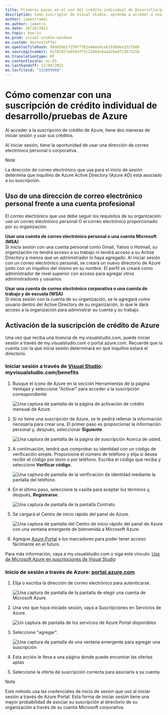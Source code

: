 ```yaml
---
title: Primeros pasos en el uso del crédito individual de Desarrollo/pruebas de Azure
description: Como suscriptor de Visual Studio, aprenda a acceder a una suscripción de crédito de Azure.
author: jamestramel
ms.author: jametra
ms.date: 10/20/2021
ms.topic: how-to
ms.prod: visual-studio-windows
ms.custom: devtestoffer
ms.openlocfilehash: 99dd3bb1f259fff02a46ee9ceb1930dee1327b06
ms.sourcegitcommit: 61f87d27e05547f3c22044c6aa42be8f23673256
ms.translationtype: HT
ms.contentlocale: es-ES
ms.lasthandoff: 11/09/2021
ms.locfileid: "132059968"
---
```

# <a name="how-to-get-started-with-your-individual-azure-credit-subscription"></a>Cómo comenzar con una suscripción de crédito individual de desarrollo/pruebas de Azure  

Al acceder a la suscripción de crédito de Azure, tiene dos maneras de iniciar sesión y usar sus créditos.  

Al iniciar sesión, tiene la oportunidad de usar una dirección de correo electrónico personal o corporativa.  

> [!NOTE]
> La dirección de correo electrónico que usa para el inicio de sesión determina que inquilino de Azure Active Directory (Azure AD) está asociado a su suscripción.  

## <a name="using-a-personal-email-address-versus-a-work-account"></a>Uso de una dirección de correo electrónico personal frente a una cuenta profesional  

El correo electrónico que use debe seguir los requisitos de su organización: use un correo electrónico personal O el correo electrónico proporcionado por su organización.

**Usar una cuenta de correo electrónico personal o una cuenta Microsoft (MSA)**  
Si inicia sesión con una cuenta personal como Gmail, Yahoo o Hotmail, su organización no tendrá acceso a su trabajo ni tendrá acceso a su Active Directory a menos que un administrador lo haya agregado. Al iniciar sesión con un correo electrónico personal, se creará un nuevo directorio de Azure junto con un inquilino del mismo en su nombre. El perfil se creará como administrador de nivel superior con acceso para agregar otros administradores y usuarios.  

**Usar una cuenta de correo electrónico corporativa o una cuenta de trabajo y de escuela (WSA)**  
Si inicia sesión con la cuenta de su organización, se le agregará como usuario dentro del Active Directory de su organización, lo que le dará acceso a la organización para administrar su cuenta y su trabajo.  

## <a name="how-to-activate-your-azure-credit-subscription"></a>Activación de la suscripción de crédito de Azure  

Una vez que reciba una licencia de my.visualstudio.com, puede iniciar sesión a través de my.visualstudio.com o portal.azure.com.
Recuerde que la cuenta con la que inicia sesión determinará en qué inquilino estará el directorio.  

### <a name="sign-in-through-visual-studio---myvisualstudiocombenefits"></a>Iniciar sesión a través de [Visual Studio](https://my.visualstudio.com/benefits): myvisualstudio.com/benefits

1. Busque el icono de Azure en la sección Herramientas de la página Ventajas y seleccione "Activar" para acceder a la suscripción correspondiente  

   ![Una captura de pantalla de la página de activación de crédito mensual de Azure.](media/quickstart-individual-credit/activate.png "Haga clic en Activar para acceder a la suscripción.")  
2. Si no tiene una suscripción de Azure, se le pedirá rellenar la información necesaria para crear una. El primer paso es proporcionar la información personal y, después, seleccionar **Siguiente**.  

   ![Una captura de pantalla de la página de suscripción Acerca de usted.](media/quickstart-individual-credit/azure-about-you.png "Escriba la información y haga clic en &quot;Siguiente&quot;.")  
3. A continuación, tendrá que comprobar su identidad con un código de verificación simple. Proporcione el número de teléfono y elija si desea recibir el código por texto o por teléfono. Escriba el código que reciba y seleccione **Verificar código**.  

   ![Una captura de pantalla de la verificación de identidad mediante la pantalla del teléfono.](media/quickstart-individual-credit/azure-identity.png)  
4. En el último paso, seleccione la casilla para aceptar los términos y, después, **Registrarse**.  

   ![Una captura de pantalla de la pantalla Contrato.](media/quickstart-individual-credit/azure-agreement.png)  
5. Se cargará el Centro de inicio rápido del panel de Azure.  

   ![Una captura de pantalla del Centro de inicio rápido del panel de Azure con una ventana emergente de bienvenida a Microsoft Azure.](media/quickstart-individual-credit/azure-quick-start.png)  
6. Agregue [Azure Portal](https://portal.azure.com) a los marcadores para poder tener acceso fácilmente en el futuro.  

Para más información, vaya a my.visualstudio.com o siga este vínculo: [Uso de Microsoft Azure en suscripciones de Visual Studio](/visualstudio/subscriptions/vs-azure#:~:text=Eligibility%20%20%20%20Subscription%20Level%20%2F%20Program,%20%20Yes%20%2013%20more%20rows%20)  

### <a name="sign-in-through-azure---portalazurecom"></a>Inicio de sesión a través de Azure: [portal.azure.com](https://portal.azure.com)

1. Elija o escriba la dirección de correo electrónico para autenticarse.  

   ![Una captura de pantalla de la pantalla de elegir una cuenta de Microsoft Azure.](media/quickstart-individual-credit/pick-an-account.png "Seleccione una cuenta para iniciar sesión en Azure Portal.")  
2. Una vez que haya iniciado sesión, vaya a Suscripciones en Servicios de Azure.  

   ![Un captura de pantalla de los servicios de Azure Portal disponibles](media/quickstart-individual-credit/azure-services.png "Seleccione Suscripciones en Servicios de Azure.")  
3. Seleccione "agregar".  

   ![Una captura de pantalla de una ventana emergente para agregar una suscripción](media/quickstart-individual-credit/click-add.png "Haga clic en el botón &quot;Agregar&quot;.")  
4. Esta acción le lleva a una página donde puede encontrar las ofertas aptas  
5. Seleccione la oferta de suscripción correcta para asociarla a su cuenta  

> [!NOTE]
> Este método usa las credenciales de inicio de sesión que usó al iniciar sesión a través de Azure Portal. Esta forma de iniciar sesión tiene una mayor probabilidad de asociar su suscripción al directorio de su organización a través de su cuenta Microsoft corporativa.
